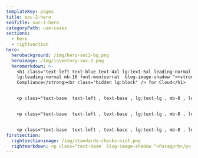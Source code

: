 ```yaml
---
templateKey: pages
title: soc-2-hero
seoTitle: soc-2-hero
categoryPath: use-cases
sections:
  - hero
  - rightsection
hero:
  herobackground: /img/hero-soc2-bg.png
  heroimage: /img/inventory-soc-2.png
  heromarkdown: >-
    <h1 class="text-left text-blue text-4xl lg:text-5xl leading-normal
    lg:leading-normal mb-16 font-montserrat  blog-image-shadow "><strong>SOC 2
    Compliance</strong><br class="hidden lg:block" /> for Cloud</h1>


    <p class="text-base  text-left , text-base , lg:text-lg , mb-8 , leading-relaxed , text-gray ">SOC 2 (Service and Organization Controls 2) is a security standard developed by AICPA (The American Institute of Certified Public Accountants). The standard has 5 Trust Service Criteria (TSC) categories and 64 Trust Service Criteria.</p>


    <p class="text-base  text-left , text-base , lg:text-lg , mb-8 , leading-relaxed , text-gray ">Cyscale offers a powerful set of technical controls helping you prepare for a SOC 2 audit in areas such as security, availability, processing integrity, confidentiality and privacy.</p>


    <p class="text-base  text-left , text-base , lg:text-lg , mb-8 , leading-relaxed , text-gray ">Out-of-the-box policies that you can use for a solid data security program.</p>
firstsection:
  rightsectionimage: /img/standards-checks-nist.png
  rightmarkdown: <p class="text-base  blog-image-shadow ">Paragprh</p>
---
```

